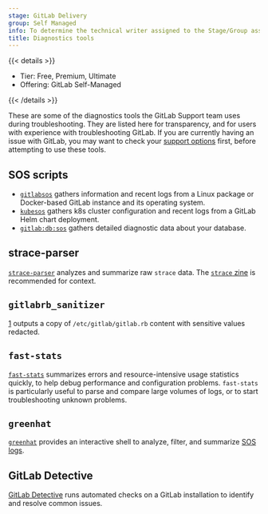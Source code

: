 ```yaml
---
stage: GitLab Delivery
group: Self Managed
info: To determine the technical writer assigned to the Stage/Group associated with this page, see https://handbook.gitlab.com/handbook/product/ux/technical-writing/#assignments
title: Diagnostics tools
---
```


{{< details >}}

- Tier: Free, Premium, Ultimate
- Offering: GitLab Self-Managed

{{< /details >}}

These are some of the diagnostics tools the GitLab Support team uses during troubleshooting.
They are listed here for transparency, and for users with experience
with troubleshooting GitLab. If you are currently having an issue with GitLab, you
may want to check your [support options](https://about.gitlab.com/support/) first,
before attempting to use these tools.

## SOS scripts

- [`gitlabsos`](https://gitlab.com/gitlab-com/support/toolbox/gitlabsos/)
  gathers information and recent logs from a Linux package or Docker-based GitLab instance
  and its operating system.
- [`kubesos`](https://gitlab.com/gitlab-com/support/toolbox/kubesos/)
  gathers k8s cluster configuration and recent logs from a GitLab Helm chart deployment.
- [`gitlab:db:sos`](../raketasks/maintenance.md#collect-information-and-statistics-about-the-database)
  gathers detailed diagnostic data about your database.

## strace-parser

[`strace-parser`](https://gitlab.com/gitlab-com/support/toolbox/strace-parser)
analyzes and summarize raw `strace` data.
The [`strace` zine](https://wizardzines.com/zines/strace/) is recommended for context.

## `gitlabrb_sanitizer`

[1](https://gitlab.com/gitlab-com/support/toolbox/gitlabrb_sanitizer/) outputs a copy of `/etc/gitlab/gitlab.rb` content with sensitive values redacted.

## `fast-stats`

[`fast-stats`](https://gitlab.com/gitlab-com/support/toolbox/fast-stats#fast-stats)
summarizes errors and resource-intensive usage statistics quickly,
to help debug performance and configuration problems.
`fast-stats` is particularly useful to parse and compare large volumes of logs,
or to start troubleshooting unknown problems.

## `greenhat`

[`greenhat`](https://gitlab.com/gitlab-com/support/toolbox/greenhat/)
provides an interactive shell to analyze, filter, and summarize [SOS logs](#sos-scripts).

## GitLab Detective

[GitLab Detective](https://gitlab.com/gitlab-com/support/toolbox/gitlab-detective)
runs automated checks on a GitLab installation to identify and resolve common issues.
